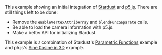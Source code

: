 This example showing an initial integration of [Stardust](https://stardust-vis.github.io/) and [p5.js](https://p5js.org/).
There are still things left to be done:

- Remove the `enableVertexAttribArray` and `blendFuncSeparate` calls.
- Be able to load the camera information with p5.js.
- Make a better API for initializing Stardust.

This example is a combination of Stardust's [Parametric Functions](https://stardust-vis.github.io/examples/parametric-functions/) example and p5.js's [Sine Cosine in 3D](https://p5js.org/examples/3d-sine-cosine-in-3d.html) example.